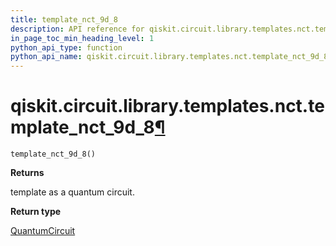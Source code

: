 ```yaml
---
title: template_nct_9d_8
description: API reference for qiskit.circuit.library.templates.nct.template_nct_9d_8
in_page_toc_min_heading_level: 1
python_api_type: function
python_api_name: qiskit.circuit.library.templates.nct.template_nct_9d_8
---
```


# qiskit.circuit.library.templates.nct.template\_nct\_9d\_8[¶](#qiskit-circuit-library-templates-nct-template-nct-9d-8 "Permalink to this headline")

<span id="qiskit.circuit.library.templates.nct.template_nct_9d_8" />

`template_nct_9d_8()`

**Returns**

template as a quantum circuit.

**Return type**

[QuantumCircuit](qiskit.circuit.QuantumCircuit "qiskit.circuit.QuantumCircuit")

